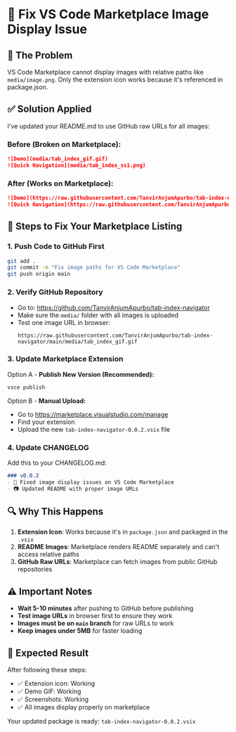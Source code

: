 # 🔧 Fix VS Code Marketplace Image Display Issue

## 🚨 **The Problem**
VS Code Marketplace cannot display images with relative paths like `media/image.png`. Only the extension icon works because it's referenced in package.json.

## ✅ **Solution Applied**
I've updated your README.md to use GitHub raw URLs for all images:

### **Before (Broken on Marketplace):**
```markdown
![Demo](media/tab_index_gif.gif)
![Quick Navigation](media/tab_index_ss1.png)
```

### **After (Works on Marketplace):**
```markdown
![Demo](https://raw.githubusercontent.com/TanvirAnjumApurbo/tab-index-navigator/main/media/tab_index_gif.gif)
![Quick Navigation](https://raw.githubusercontent.com/TanvirAnjumApurbo/tab-index-navigator/main/media/tab_index_ss1.png)
```

## 🚀 **Steps to Fix Your Marketplace Listing**

### 1. **Push Code to GitHub First**
```bash
git add .
git commit -m "Fix image paths for VS Code Marketplace"
git push origin main
```

### 2. **Verify GitHub Repository**
- Go to: https://github.com/TanvirAnjumApurbo/tab-index-navigator
- Make sure the `media/` folder with all images is uploaded
- Test one image URL in browser:
  ```
  https://raw.githubusercontent.com/TanvirAnjumApurbo/tab-index-navigator/main/media/tab_index_gif.gif
  ```

### 3. **Update Marketplace Extension**
Option A - **Publish New Version (Recommended):**
```bash
vsce publish
```

Option B - **Manual Upload:**
- Go to https://marketplace.visualstudio.com/manage
- Find your extension
- Upload the new `tab-index-navigator-0.0.2.vsix` file

### 4. **Update CHANGELOG**
Add this to your CHANGELOG.md:
```markdown
### v0.0.2
- 🔧 Fixed image display issues on VS Code Marketplace
- 📷 Updated README with proper image URLs
```

## 🔍 **Why This Happens**

1. **Extension Icon**: Works because it's in `package.json` and packaged in the `.vsix`
2. **README Images**: Marketplace renders README separately and can't access relative paths
3. **GitHub Raw URLs**: Marketplace can fetch images from public GitHub repositories

## ⚠️ **Important Notes**

- **Wait 5-10 minutes** after pushing to GitHub before publishing
- **Test image URLs** in browser first to ensure they work
- **Images must be on `main` branch** for raw URLs to work
- **Keep images under 5MB** for faster loading

## 🎯 **Expected Result**
After following these steps:
- ✅ Extension icon: Working
- ✅ Demo GIF: Working  
- ✅ Screenshots: Working
- ✅ All images display properly on marketplace

Your updated package is ready: `tab-index-navigator-0.0.2.vsix`
